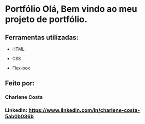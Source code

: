 # Portfólio Olá, Bem vindo ao meu projeto de portfólio.



## Ferramentas utilizadas:

* HTML

* CSS

* Flex-box

## Feito por:

### Charlene Costa

### Linkedin: https://www.linkedin.com/in/charlene-costa-5ab0b036b

```
